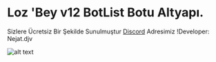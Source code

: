 # Loz 'Bey v12 BotList Botu Altyapı.

Sizlere Ücretsiz Bir Şekilde Sunulmuştur [Discord](https://discord.gg/cqah3FjXPa) Adresimiz
!Developer: Nejat.djv

![alt text](https://i.hizliresim.com/MuxgnU.png)
